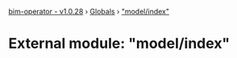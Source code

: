 [bim-operator - v1.0.28](../README.md) › [Globals](../globals.md) › ["model/index"](_model_index_.md)

# External module: "model/index"


